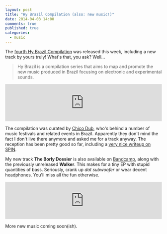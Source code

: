 ```yaml
---
layout: post
title: "Hy Brazil Compilation (also: new music!)"
date: 2014-04-03 14:00
comments: true
published: true
categories:
  - music
---
```


The [fourth Hy Brazil Compilation](http://chicodub.bandcamp.com/album/hy-brazil-vol-4-fresh-electronic-music-from-brazil-2014) was released this week, including a new track by yours truly! What's that, you ask? Well...

> Hy Brazil is a compilation series that aims to map and promote the new music produced in Brazil focusing on electronic and experimental sounds.

<iframe style="border: 0; width: 100%; height: 120px;" src="http://bandcamp.com/EmbeddedPlayer/album=2917386127/size=large/bgcol=ffffff/linkcol=0687f5/tracklist=false/artwork=small/transparent=true/" seamless><a href="http://chicodub.bandcamp.com/album/hy-brazil-vol-4-fresh-electronic-music-from-brazil-2014">Hy Brazil Vol 4: Fresh Electronic Music From Brazil 2014 by Chico Dub</a></iframe>

The compilation was curated by [Chico Dub](https://www.facebook.com/chicodub), who's behind a number of music festivals and related events in Brazil. Apparently they don't mind the fact I don't live there anymore and asked me for a track anyway. The reception has been pretty good so far, including a [very nice writeup on SPIN](http://www.spin.com/articles/hy-brazil-vol-4-brazilian-electronic-music/).

My new track **The Borly Dossier** is also available on [Bandcamp](http://nostep.ca), along with the previously unreleased **Walker**. This makes for a tiny EP with stupid quantities of bass. Seriously, crank up _dat subwoofer_ or wear decent headphones. You'll miss all the fun otherwise.

<iframe style="border: 0; width: 100%; height: 120px;" src="http://bandcamp.com/EmbeddedPlayer/album=2077370471/size=large/bgcol=ffffff/linkcol=0687f5/tracklist=false/artwork=small/transparent=true/" seamless><a href="http://nostep.ca/album/walker-the-borly-dossier">Walker / The Borly Dossier by No Step</a></iframe>

More new music coming soon(ish).
